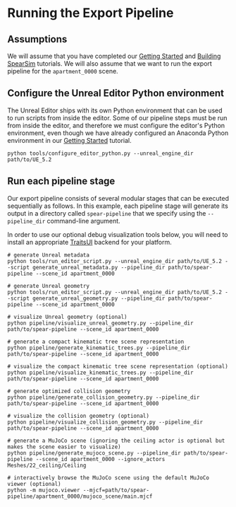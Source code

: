 # Running the Export Pipeline

## Assumptions

We will assume that you have completed our [Getting Started](getting_started.md) and [Building SpearSim](building_spearsim.md) tutorials. We will also assume that we want to run the export pipeline for the `apartment_0000` scene.

## Configure the Unreal Editor Python environment

The Unreal Editor ships with its own Python environment that can be used to run scripts from inside the editor. Some of our pipeline steps must be run from inside the editor, and therefore we must configure the editor's Python environment, even though we have already configured an Anaconda Python environment in our [Getting Started](getting_started.md) tutorial. 

```console
python tools/configure_editor_python.py --unreal_engine_dir path/to/UE_5.2
```

## Run each pipeline stage

Our export pipeline consists of several modular stages that can be executed sequentially as follows. In this example, each pipeline stage will generate its output in a directory called `spear-pipeline` that we specify using the `--pipeline_dir` command-line argument.

In order to use our optional debug visualization tools below, you will need to install an appropriate [TraitsUI](https://docs.enthought.com/traitsui/#installation) backend for your platform.


```console
# generate Unreal metadata
python tools/run_editor_script.py --unreal_engine_dir path/to/UE_5.2 --script generate_unreal_metadata.py --pipeline_dir path/to/spear-pipeline --scene_id apartment_0000

# generate Unreal geometry
python tools/run_editor_script.py --unreal_engine_dir path/to/UE_5.2 --script generate_unreal_geometry.py --pipeline_dir path/to/spear-pipeline --scene_id apartment_0000

# visualize Unreal geometry (optional)
python pipeline/visualize_unreal_geometry.py --pipeline_dir path/to/spear-pipeline --scene_id apartment_0000

# generate a compact kinematic tree scene representation
python pipeline/generate_kinematic_trees.py --pipeline_dir path/to/spear-pipeline --scene_id apartment_0000

# visualize the compact kinematic tree scene representation (optional)
python pipeline/visualize_kinematic_trees.py --pipeline_dir path/to/spear-pipeline --scene_id apartment_0000

# generate optimized collision geometry
python pipeline/generate_collision_geometry.py --pipeline_dir path/to/spear-pipeline --scene_id apartment_0000

# visualize the collision geometry (optional)
python pipeline/visualize_collision_geometry.py --pipeline_dir path/to/spear-pipeline --scene_id apartment_0000

# generate a MuJoCo scene (ignoring the ceiling actor is optional but makes the scene easier to visualize)
python pipeline/generate_mujoco_scene.py --pipeline_dir path/to/spear-pipeline --scene_id apartment_0000 --ignore_actors Meshes/22_ceiling/Ceiling

# interactively browse the MuJoCo scene using the default MuJoCo viewer (optional)
python -m mujoco.viewer --mjcf=path/to/spear-pipeline/apartment_0000/mujoco_scene/main.mjcf
```
